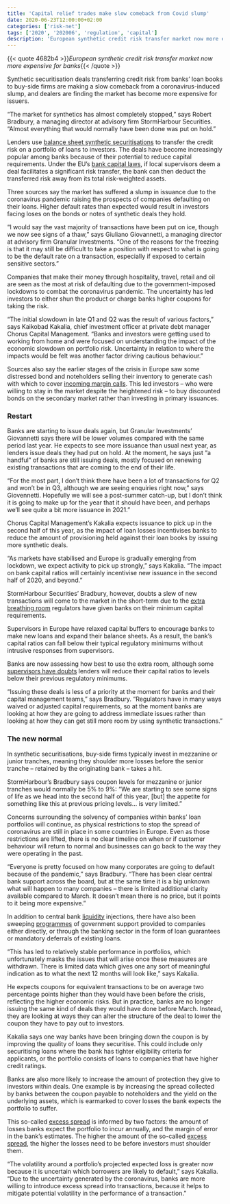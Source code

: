 ```yaml
---
title: 'Capital relief trades make slow comeback from Covid slump'
date: 2020-06-23T12:00:00+02:00
categories: ['risk-net']
tags: ['2020', '202006', 'regulation', 'capital']
description: 'European synthetic credit risk transfer market now more expensive for banks'
---
```


{{< quote 4682b4 >}}_European synthetic credit risk transfer market now more expensive for banks_{{< /quote >}}

Synthetic securitisation deals transferring credit risk from banks’ loan books to buy-side firms are making a slow comeback from a coronavirus-induced slump, and dealers are finding the market has become more expensive for issuers.

“The market for synthetics has almost completely stopped,” says Robert Bradbury, a managing director at advisory firm StormHarbour Securities. “Almost everything that would normally have been done was put on hold.”

Lenders use [balance sheet synthetic securitisations](https://www.risk.net/regulation/6791966/synthetic-securitisations-and-europes-capital-sweetener) to transfer the credit risk on a portfolio of loans to investors. The deals have become increasingly popular among banks because of their potential to reduce capital requirements. Under the EU’s [bank capital laws](https://www.risk.net/topics/capital-requirements-directive-crd), if local supervisors deem a deal facilitates a significant risk transfer, the bank can then deduct the transferred risk away from its total risk-weighted assets.

Three sources say the market has suffered a slump in issuance due to the coronavirus pandemic raising the prospects of companies defaulting on their loans. Higher default rates than expected would result in investors facing loses on the bonds or notes of synthetic deals they hold.

“I would say the vast majority of transactions have been put on ice, though we now see signs of a thaw,” says Giuliano Giovannetti, a managing director at advisory firm Granular Investments. “One of the reasons for the freezing is that it may still be difficult to take a position with respect to what is going to be the default rate on a transaction, especially if exposed to certain sensitive sectors.”

Companies that make their money through hospitality, travel, retail and oil are seen as the most at risk of defaulting due to the government-imposed lockdowns to combat the coronavirus pandemic. The uncertainty has led investors to either shun the product or charge banks higher coupons for taking the risk.

“The initial slowdown in late Q1 and Q2 was the result of various factors,” says Kaikobad Kakalia, chief investment officer at private debt manager Chorus Capital Management. “Banks and investors were getting used to working from home and were focused on understanding the impact of the economic slowdown on portfolio risk. Uncertainty in relation to where the impacts would be felt was another factor driving cautious behaviour.”

Sources also say the earlier stages of the crisis in Europe saw some distressed bond and noteholders selling their inventory to generate cash with which to cover [incoming margin calls](https://www.risk.net/risk-management/7562541/eurex-cro-market-meltdown-will-mean-margins-stay-higher). This led investors – who were willing to stay in the market despite the heightened risk – to buy discounted bonds on the secondary market rather than investing in primary issuances.

### Restart

Banks are starting to issue deals again, but Granular Investments’ Giovannetti says there will be lower volumes compared with the same period last year. He expects to see more issuance than usual next year, as lenders issue deals they had put on hold. At the moment, he says just “a handful” of banks are still issuing deals, mostly focused on renewing existing transactions that are coming to the end of their life.

“For the most part, I don’t think there have been a lot of transactions for Q2 and won’t be in Q3, although we are seeing enquiries right now,” says Giovennetti. Hopefully we will see a post-summer catch-up, but I don’t think it is going to make up for the year that it should have been, and perhaps we’ll see quite a bit more issuance in 2021.”

Chorus Capital Management’s Kakalia expects issuance to pick up in the second half of this year, as the impact of loan losses incentivises banks to reduce the amount of provisioning held against their loan books by issuing more synthetic deals.

“As markets have stabilised and Europe is gradually emerging from lockdown, we expect activity to pick up strongly,” says Kakalia. “The impact on bank capital ratios will certainly incentivise new issuance in the second half of 2020, and beyond.”

StormHarbour Securities’ Bradbury, however, doubts a slew of new transactions will come to the market in the short-term due to the [extra breathing room](https://www.risk.net/risk-quantum/7504606/ecb-buffer-releases-cut-top-banks-required-capital-by-over-eu350-billion) regulators have given banks on their minimum capital requirements.

Supervisors in Europe have relaxed capital buffers to encourage banks to make new loans and expand their balance sheets. As a result, the bank’s capital ratios can fall below their typical regulatory minimums without intrusive responses from supervisors.

Banks are now assessing how best to use the extra room, although some [supervisors have doubts](https://www.risk.net/regulation/7550951/ecbs-enria-unsure-banks-will-dip-into-capital-buffers) lenders will reduce their capital ratios to levels below their previous regulatory minimums.

“Issuing these deals is less of a priority at the moment for banks and their capital management teams,” says Bradbury. “Regulators have in many ways waived or adjusted capital requirements, so at the moment banks are looking at how they are going to address immediate issues rather than looking at how they can get still more room by using synthetic transactions.”

### The new normal

In synthetic securitisations, buy-side firms typically invest in mezzanine or junior tranches, meaning they shoulder more losses before the senior tranche – retained by the originating bank – takes a hit.

StormHarbour’s Bradbury says coupon levels for mezzanine or junior tranches would normally be 5% to 9%: “We are starting to see some signs of life as we head into the second half of this year, [but] the appetite for something like this at previous pricing levels… is very limited.”

Concerns surrounding the solvency of companies within banks’ loan portfolios will continue, as physical restrictions to stop the spread of coronavirus are still in place in some countries in Europe. Even as those restrictions are lifted, there is no clear timeline on when or if customer behaviour will return to normal and businesses can go back to the way they were operating in the past.

“Everyone is pretty focused on how many corporates are going to default because of the pandemic,” says Bradbury. “There has been clear central bank support across the board, but at the same time it is a big unknown what will happen to many companies – there is limited additional clarity available compared to March. It doesn’t mean there is no price, but it points to it being more expensive.”

In addition to central bank [liquidity](https://www.risk.net/investing/regulation/7560446/investors-at-the-gates-mmf-reforms-fail-the-covid-test) injections, there have also been sweeping [programmes](https://www.risk.net/regulation/7533081/fbos-expect-guidance-on-key-fed-corporate-lending-programme) of government support provided to companies either directly, or through the banking sector in the form of loan guarantees or mandatory deferrals of existing loans.

“This has led to relatively stable performance in portfolios, which unfortunately masks the issues that will arise once these measures are withdrawn. There is limited data which gives one any sort of meaningful indication as to what the next 12 months will look like,” says Kakalia.

He expects coupons for equivalent transactions to be on average two percentage points higher than they would have been before the crisis, reflecting the higher economic risks. But in practice, banks are no longer issuing the same kind of deals they would have done before March. Instead, they are looking at ways they can alter the structure of the deal to lower the coupon they have to pay out to investors.

Kakalia says one way banks have been bringing down the coupon is by improving the quality of loans they securitise. This could include only securitising loans where the bank has tighter eligibility criteria for applicants, or the portfolio consists of loans to companies that have higher credit ratings.

Banks are also more likely to increase the amount of protection they give to investors within deals. One example is by increasing the spread collected by banks between the coupon payable to noteholders and the yield on the underlying assets, which is earmarked to cover losses the bank expects the portfolio to suffer.

This so-called [excess spread](https://www.risk.net/regulation/7103956/structural-snags-frustrate-sts-for-synthetics) is informed by two factors: the amount of losses banks expect the portfolio to incur annually, and the margin of error in the bank’s estimates. The higher the amount of the so-called [excess spread](https://www.risk.net/regulation/7103956/structural-snags-frustrate-sts-for-synthetics), the higher the losses need to be before investors must shoulder them.

“The volatility around a portfolio’s projected expected loss is greater now because it is uncertain which borrowers are likely to default,” says Kakalia. “Due to the uncertainty generated by the coronavirus, banks are more willing to introduce excess spread into transactions, because it helps to mitigate potential volatility in the performance of a transaction.”

